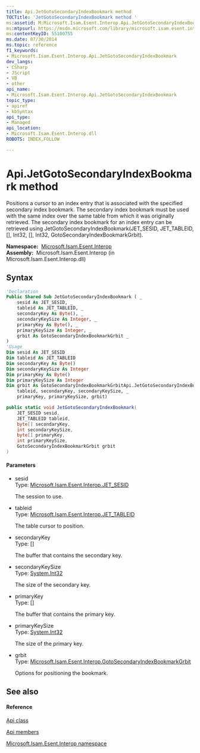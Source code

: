 ```yaml
---
title: Api.JetGotoSecondaryIndexBookmark method 
TOCTitle: 'JetGotoSecondaryIndexBookmark method '
ms:assetid: M:Microsoft.Isam.Esent.Interop.Api.JetGotoSecondaryIndexBookmark(Microsoft.Isam.Esent.Interop.JET_SESID,Microsoft.Isam.Esent.Interop.JET_TABLEID,System.Byte[],System.Int32,System.Byte[],System.Int32,Microsoft.Isam.Esent.Interop.GotoSecondaryIndexBookmarkGrbit)
ms:mtpsurl: https://msdn.microsoft.com/library/microsoft.isam.esent.interop.api.jetgotosecondaryindexbookmark(v=EXCHG.10)
ms:contentKeyID: 55100755
ms.date: 07/30/2014
ms.topic: reference
f1_keywords:
- Microsoft.Isam.Esent.Interop.Api.JetGotoSecondaryIndexBookmark
dev_langs:
- CSharp
- JScript
- VB
- other
api_name: 
- Microsoft.Isam.Esent.Interop.Api.JetGotoSecondaryIndexBookmark
topic_type: 
- apiref
- kbSyntax
api_type: 
- Managed
api_location: 
- Microsoft.Isam.Esent.Interop.dll
ROBOTS: INDEX,FOLLOW

---
```


# Api.JetGotoSecondaryIndexBookmark method

Positions a cursor to an index entry that is associated with the specified secondary index bookmark. The secondary index bookmark must be used with the same index over the same table from which it was originally retrieved. The secondary index bookmark for an index entry can be retrieved using JetGotoSecondaryIndexBookmark(JET_SESID, JET_TABLEID, \[\], Int32, \[\], Int32, GotoSecondaryIndexBookmarkGrbit).

**Namespace:**  [Microsoft.Isam.Esent.Interop](./microsoft.isam.esent.interop-namespace.md)  
**Assembly:**  Microsoft.Isam.Esent.Interop (in Microsoft.Isam.Esent.Interop.dll)

## Syntax

``` vb
'Declaration
Public Shared Sub JetGotoSecondaryIndexBookmark ( _
    sesid As JET_SESID, _
    tableid As JET_TABLEID, _
    secondaryKey As Byte(), _
    secondaryKeySize As Integer, _
    primaryKey As Byte(), _
    primaryKeySize As Integer, _
    grbit As GotoSecondaryIndexBookmarkGrbit _
)
'Usage
Dim sesid As JET_SESID
Dim tableid As JET_TABLEID
Dim secondaryKey As Byte()
Dim secondaryKeySize As Integer
Dim primaryKey As Byte()
Dim primaryKeySize As Integer
Dim grbit As GotoSecondaryIndexBookmarkGrbitApi.JetGotoSecondaryIndexBookmark(sesid, _
    tableid, secondaryKey, secondaryKeySize, _
    primaryKey, primaryKeySize, grbit)
```

``` csharp
public static void JetGotoSecondaryIndexBookmark(
    JET_SESID sesid,
    JET_TABLEID tableid,
    byte[] secondaryKey,
    int secondaryKeySize,
    byte[] primaryKey,
    int primaryKeySize,
    GotoSecondaryIndexBookmarkGrbit grbit
)
```

#### Parameters

  - sesid  
    Type: [Microsoft.Isam.Esent.Interop.JET_SESID](./jet-sesid-structure.md)  
    
    The session to use.

<!-- end list -->

  - tableid  
    Type: [Microsoft.Isam.Esent.Interop.JET_TABLEID](./jet-tableid-structure.md)  
    
    The table cursor to position.

<!-- end list -->

  - secondaryKey  
    Type: \[\]  
    
    The buffer that contains the secondary key.

<!-- end list -->

  - secondaryKeySize  
    Type: [System.Int32](/dotnet/api/system.int32)  
    
    The size of the secondary key.

<!-- end list -->

  - primaryKey  
    Type: \[\]  
    
    The buffer that contains the primary key.

<!-- end list -->

  - primaryKeySize  
    Type: [System.Int32](/dotnet/api/system.int32)  
    
    The size of the primary key.

<!-- end list -->

  - grbit  
    Type: [Microsoft.Isam.Esent.Interop.GotoSecondaryIndexBookmarkGrbit](./gotosecondaryindexbookmarkgrbit-enumeration.md)  
    
    Options for positioning the bookmark.

## See also

#### Reference

[Api class](./api-class.md)

[Api members](./api-members.md)

[Microsoft.Isam.Esent.Interop namespace](./microsoft.isam.esent.interop-namespace.md)